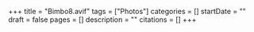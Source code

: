 +++
title = "Bimbo8.avif"
tags = ["Photos"]
categories = []
startDate = ""
draft = false
pages = []
description = ""
citations = []
+++
